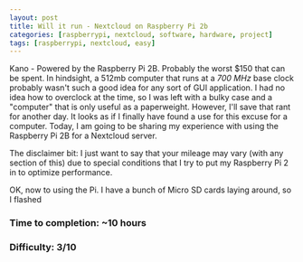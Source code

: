 ```yaml
---
layout: post
title: Will it run - Nextcloud on Raspberry Pi 2b
categories: [raspberrypi, nextcloud, software, hardware, project]
tags: [raspberrypi, nextcloud, easy]
---
```

<!--more-->
Kano - Powered by the Raspberry Pi 2B. Probably the worst $150 that can be spent. In hindsight, a 512mb computer that runs at a *700 MHz* base clock probably wasn't such a good idea for any sort of GUI application. I had no idea how to overclock at the time, so I was left with a bulky case and a "computer" that is only useful as a paperweight. However, I'll save that rant for another day. It looks as if I finally have found a use for this excuse for a computer. Today, I am going to be sharing my experience with using the Raspberry Pi 2B for a Nextcloud server.
<!--more-->

The disclaimer bit: I just want to say that your mileage may vary (with any section of this) due to special conditions that I try to put my Raspberry Pi 2 in to optimize performance.

OK, now to using the Pi. I have a bunch of Micro SD cards laying around, so I flashed 

### Time to completion: ~10 hours
### Difficulty: 3/10

